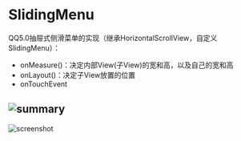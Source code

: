 # SlidingMenu
QQ5.0抽屉式侧滑菜单的实现（继承HorizontalScrollView，自定义SlidingMenu）：
* onMeasure()：决定内部View(子View)的宽和高，以及自己的宽和高
* onLayout()：决定子View放置的位置
* onTouchEvent

![summary](https://github.com/ykmeory/SlidingMenu/blob/master/summary.jpg "总结")
-----
![screenshot](https://github.com/ykmeory/SlidingMenu/blob/master/screenshot.jpg "截图")
